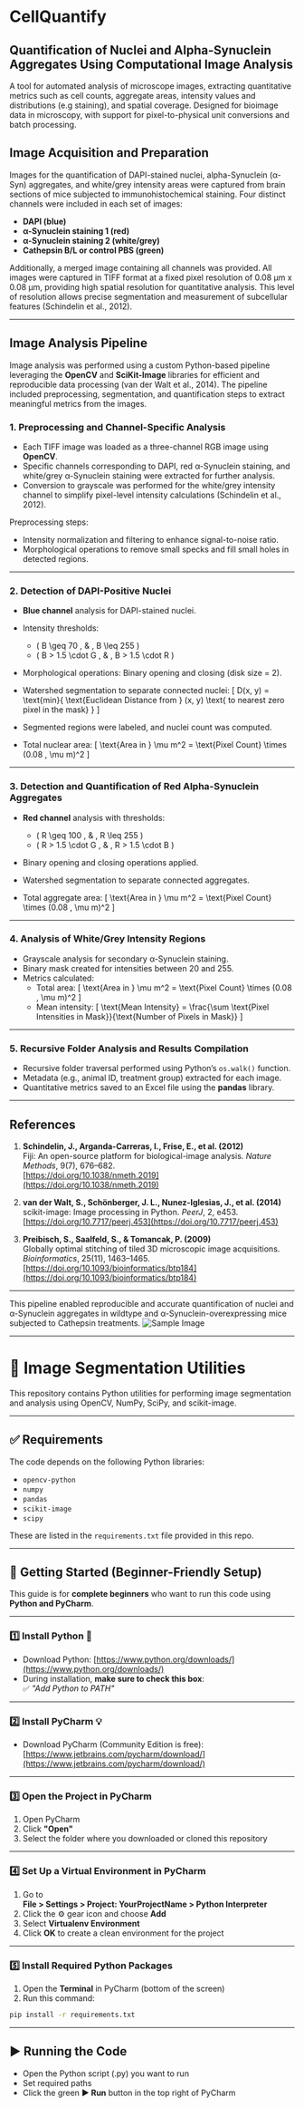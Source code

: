 # CellQuantify 
## Quantification of Nuclei and Alpha-Synuclein Aggregates Using Computational Image Analysis
A tool for automated analysis of microscope images, extracting quantitative metrics such as cell counts, aggregate areas, intensity values and distributions (e.g staining), and spatial coverage. Designed for bioimage data in microscopy, with support for pixel-to-physical unit conversions and batch processing.

## Image Acquisition and Preparation
Images for the quantification of DAPI-stained nuclei, alpha-Synuclein (α-Syn) aggregates, and white/grey intensity areas were captured from brain sections of mice subjected to immunohistochemical staining. Four distinct channels were included in each set of images:

- **DAPI (blue)**  
- **α-Synuclein staining 1 (red)**  
- **α-Synuclein staining 2 (white/grey)**  
- **Cathepsin B/L or control PBS (green)**  

Additionally, a merged image containing all channels was provided. All images were captured in TIFF format at a fixed pixel resolution of 0.08 μm x 0.08 μm, providing high spatial resolution for quantitative analysis. This level of resolution allows precise segmentation and measurement of subcellular features (Schindelin et al., 2012).

---

## Image Analysis Pipeline
Image analysis was performed using a custom Python-based pipeline leveraging the **OpenCV** and **SciKit-Image** libraries for efficient and reproducible data processing (van der Walt et al., 2014). The pipeline included preprocessing, segmentation, and quantification steps to extract meaningful metrics from the images.

### 1. Preprocessing and Channel-Specific Analysis
- Each TIFF image was loaded as a three-channel RGB image using **OpenCV**.
- Specific channels corresponding to DAPI, red α-Synuclein staining, and white/grey α-Synuclein staining were extracted for further analysis.
- Conversion to grayscale was performed for the white/grey intensity channel to simplify pixel-level intensity calculations (Schindelin et al., 2012).

Preprocessing steps:
- Intensity normalization and filtering to enhance signal-to-noise ratio.
- Morphological operations to remove small specks and fill small holes in detected regions.

---

### 2. Detection of DAPI-Positive Nuclei
- **Blue channel** analysis for DAPI-stained nuclei.
- Intensity thresholds:  
  - \( B \geq 70 \, \& \, B \leq 255 \)  
  - \( B > 1.5 \cdot G \, \& \, B > 1.5 \cdot R \)  

- Morphological operations: Binary opening and closing (disk size = 2).
- Watershed segmentation to separate connected nuclei:
  \[
  D(x, y) = \text{min}\{ \text{Euclidean Distance from } (x, y) \text{ to nearest zero pixel in the mask} \}
  \]
- Segmented regions were labeled, and nuclei count was computed.  
- Total nuclear area:
  \[
  \text{Area in } \mu m^2 = \text{Pixel Count} \times (0.08 \, \mu m)^2
  \]

---

### 3. Detection and Quantification of Red Alpha-Synuclein Aggregates
- **Red channel** analysis with thresholds:  
  - \( R \geq 100 \, \& \, R \leq 255 \)  
  - \( R > 1.5 \cdot G \, \& \, R > 1.5 \cdot B \)  

- Binary opening and closing operations applied.
- Watershed segmentation to separate connected aggregates.  
- Total aggregate area:
  \[
  \text{Area in } \mu m^2 = \text{Pixel Count} \times (0.08 \, \mu m)^2
  \]

---

### 4. Analysis of White/Grey Intensity Regions
- Grayscale analysis for secondary α-Synuclein staining.
- Binary mask created for intensities between 20 and 255.
- Metrics calculated:
  - Total area:
    \[
    \text{Area in } \mu m^2 = \text{Pixel Count} \times (0.08 \, \mu m)^2
    \]
  - Mean intensity:
    \[
    \text{Mean Intensity} = \frac{\sum \text{Pixel Intensities in Mask}}{\text{Number of Pixels in Mask}}
    \]

---

### 5. Recursive Folder Analysis and Results Compilation
- Recursive folder traversal performed using Python’s `os.walk()` function.
- Metadata (e.g., animal ID, treatment group) extracted for each image.
- Quantitative metrics saved to an Excel file using the **pandas** library.

---

## References
1. **Schindelin, J., Arganda-Carreras, I., Frise, E., et al. (2012)**  
   Fiji: An open-source platform for biological-image analysis. *Nature Methods*, 9(7), 676–682.  
   [https://doi.org/10.1038/nmeth.2019](https://doi.org/10.1038/nmeth.2019)

2. **van der Walt, S., Schönberger, J. L., Nunez-Iglesias, J., et al. (2014)**  
   scikit-image: Image processing in Python. *PeerJ*, 2, e453.  
   [https://doi.org/10.7717/peerj.453](https://doi.org/10.7717/peerj.453)

3. **Preibisch, S., Saalfeld, S., & Tomancak, P. (2009)**  
   Globally optimal stitching of tiled 3D microscopic image acquisitions. *Bioinformatics*, 25(11), 1463–1465.  
   [https://doi.org/10.1093/bioinformatics/btp184](https://doi.org/10.1093/bioinformatics/btp184)

---

This pipeline enabled reproducible and accurate quantification of nuclei and α-Synuclein aggregates in wildtype and α-Synuclein-overexpressing mice subjected to Cathepsin treatments.
![Sample Image](samples.png)

--------------------------------------------
# 🧪 Image Segmentation Utilities

This repository contains Python utilities for performing image segmentation and analysis using OpenCV, NumPy, SciPy, and scikit-image.

---

## ✅ Requirements

The code depends on the following Python libraries:

- `opencv-python`
- `numpy`
- `pandas`
- `scikit-image`
- `scipy`

These are listed in the `requirements.txt` file provided in this repo.

---

## 🚀 Getting Started (Beginner-Friendly Setup)

This guide is for **complete beginners** who want to run this code using **Python and PyCharm**.

---

### 1️⃣ Install Python 🐍

- Download Python: [https://www.python.org/downloads/](https://www.python.org/downloads/)
- During installation, **make sure to check this box**:  
  ✅ *"Add Python to PATH"*

---

### 2️⃣ Install PyCharm 💡

- Download PyCharm (Community Edition is free):  
  [https://www.jetbrains.com/pycharm/download/](https://www.jetbrains.com/pycharm/download/)

---

### 3️⃣ Open the Project in PyCharm

1. Open PyCharm
2. Click **"Open"**
3. Select the folder where you downloaded or cloned this repository

---

### 4️⃣ Set Up a Virtual Environment in PyCharm

1. Go to  
   **File > Settings > Project: YourProjectName > Python Interpreter**
2. Click the ⚙️ gear icon and choose **Add**
3. Select **Virtualenv Environment**
4. Click **OK** to create a clean environment for the project

---

### 5️⃣ Install Required Python Packages

1. Open the **Terminal** in PyCharm (bottom of the screen)
2. Run this command:

```bash
pip install -r requirements.txt
```

---
## ▶️ Running the Code

- Open the Python script (.py) you want to run
- Set required paths
- Click the green **▶️ Run** button in the top right of PyCharm


